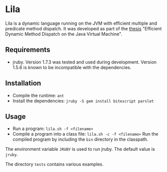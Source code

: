 Lila
====

Lila is a dynamic language running on the JVM with efficient multiple and 
predicate method dispatch. It was developed as part of the [thesis](thesis.pdf)
"Efficient Dynamic Method Dispatch on the Java Virtual Machine".

Requirements
------------

* jruby. Version 1.7.3 was tested and used during development.
  Version 1.5.6 is known to be incompatible with the dependencies.

Installation
------------

* Compile the runtime: ``ant``
* Install the dependencies: ``jruby -S gem install bitescript parslet``

Usage
-----

* Run a program: ``lila.sh -f <filename>``
* Compile a program into a class file: ``lila.sh -c -f <filename>``
  Run the compiled program by including the ``bin`` directory in 
  the classpath. 
  
The environment variable ``JRUBY`` is used to run jruby. 
The default value is ``jruby``.

The directory ``tests`` contains various examples.

